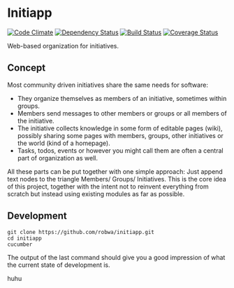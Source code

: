 Initiapp
========

[![Code Climate](https://codeclimate.com/github/robwa/initiapp.png)](https://codeclimate.com/github/robwa/initiapp)
[![Dependency Status](https://gemnasium.com/robwa/initiapp.png)](https://gemnasium.com/robwa/initiapp)
[![Build Status](https://travis-ci.org/robwa/initiapp.png?branch=master)](https://travis-ci.org/robwa/initiapp)
[![Coverage Status](https://coveralls.io/repos/robwa/initiapp/badge.png?branch=master)](https://coveralls.io/r/robwa/initiapp?branch=master)

Web-based organization for initiatives.


## Concept

Most community driven initiatives share the same needs for software:
* They organize themselves as members of an initiative, sometimes within groups.
* Members send messages to other members or groups or all members of the initiative.
* The initiative collects knowledge in some form of editable pages (wiki), possibly sharing some pages with members, groups, other initiatives or the world (kind of a homepage).
* Tasks, todos, events or however you might call them are often a central part of organization as well.

All these parts can be put together with one simple approach: Just append text nodes to the triangle Members/ Groups/ Initiatives. This is the core idea of this project, together with the intent not to reinvent everything from scratch but instead using existing modules as far as possible.


## Development

```Shell
git clone https://github.com/robwa/initiapp.git
cd initiapp
cucumber
```

The output of the last command should give you a good impression of what the current state of development is.

huhu
